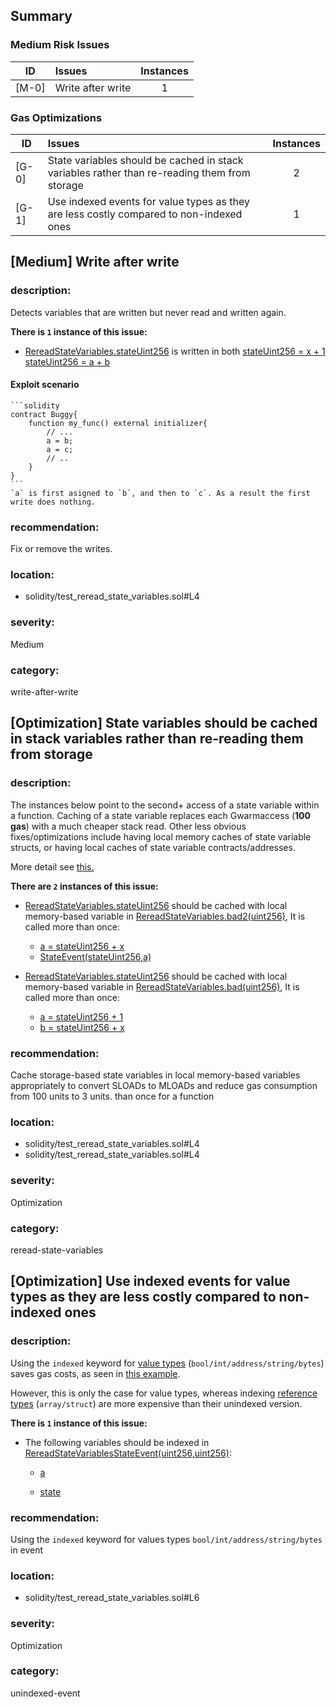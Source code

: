 ## Summary 

### Medium Risk Issues

|ID|Issues|Instances|
|---|:---|:---:|
| [M-0] | Write after write | 1 |


### Gas Optimizations

|ID|Issues|Instances|
|---|:---|:---:|
| [G-0] | State variables should be cached in stack variables rather than re-reading them from storage | 2 |
| [G-1] | Use indexed events for value types as they are less costly compared to non-indexed ones | 1 |



## [Medium] Write after write

### description:
Detects variables that are written but never read and written again.

**There is `1` instance of this issue:**

- [RereadStateVariables.stateUint256](solidity/test_reread_state_variables.sol#L4) is written in both
	[stateUint256 = x + 1](solidity/test_reread_state_variables.sol#L21)
	[stateUint256 = a + b](solidity/test_reread_state_variables.sol#L23)

#### Exploit scenario

    ```solidity
    contract Buggy{
        function my_func() external initializer{
            // ...
            a = b;
            a = c;
            // ..
        }
    }
    ```
    `a` is first asigned to `b`, and then to `c`. As a result the first write does nothing.

### recommendation:
Fix or remove the writes.

### location:
- solidity/test_reread_state_variables.sol#L4

### severity:
Medium

### category:
write-after-write

## [Optimization] State variables should be cached in stack variables rather than re-reading them from storage

### description:

The instances below point to the second+ access of a state variable within a function. Caching of a state variable replaces each Gwarmaccess (**100 gas**) with a much cheaper stack read. Other less obvious fixes/optimizations include having local memory caches of state variable structs, or having local caches of state variable contracts/addresses.

More detail see [this.](https://gist.github.com/0xxfu/af8f63ccbf36af9d067ed6eff9ff7129)


**There are `2` instances of this issue:**

- [RereadStateVariables.stateUint256](solidity/test_reread_state_variables.sol#L4) should be cached with local memory-based variable in [RereadStateVariables.bad2(uint256)](solidity/test_reread_state_variables.sol#L14-L17), It is called more than once:
	- [a = stateUint256 + x](solidity/test_reread_state_variables.sol#L15)
	- [StateEvent(stateUint256,a)](solidity/test_reread_state_variables.sol#L16)

- [RereadStateVariables.stateUint256](solidity/test_reread_state_variables.sol#L4) should be cached with local memory-based variable in [RereadStateVariables.bad(uint256)](solidity/test_reread_state_variables.sol#L8-L12), It is called more than once:
	- [a = stateUint256 + 1](solidity/test_reread_state_variables.sol#L9)
	- [b = stateUint256 + x](solidity/test_reread_state_variables.sol#L10)


### recommendation:

Cache storage-based state variables in local memory-based variables appropriately to convert SLOADs to MLOADs and reduce gas consumption from 100 units to 3 units. than once for a function


### location:
- solidity/test_reread_state_variables.sol#L4
- solidity/test_reread_state_variables.sol#L4

### severity:
Optimization

### category:
reread-state-variables

## [Optimization] Use indexed events for value types as they are less costly compared to non-indexed ones

### description:

Using the `indexed` keyword for [value types](https://docs.soliditylang.org/en/v0.8.20/types.html#value-types) (`bool/int/address/string/bytes`) saves gas costs, as seen in [this example](https://gist.github.com/0xxfu/c292a65ecb61cae6fd2090366ea0877e).

However, this is only the case for value types, whereas indexing [reference types](https://docs.soliditylang.org/en/v0.8.20/types.html#reference-types) (`array/struct`) are more expensive than their unindexed version.


**There is `1` instance of this issue:**

- The following variables should be indexed in [RereadStateVariablesStateEvent(uint256,uint256)](solidity/test_reread_state_variables.sol#L6):

	- [a](solidity/test_reread_state_variables.sol#L6)

	- [state](solidity/test_reread_state_variables.sol#L6)


### recommendation:

Using the `indexed` keyword for values types `bool/int/address/string/bytes` in event


### location:
- solidity/test_reread_state_variables.sol#L6

### severity:
Optimization

### category:
unindexed-event
